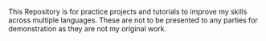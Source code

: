 This Repository is for practice projects and tutorials to improve my skills across multiple languages. These are not to be presented to any parties for demonstration as they are not my original work.
